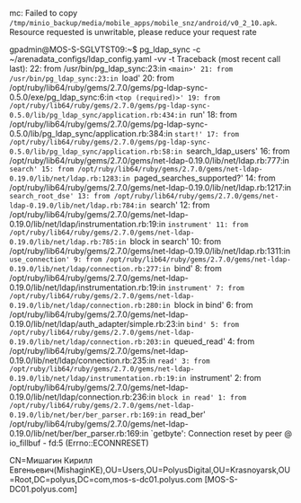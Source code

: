 mc: <ERROR> Failed to copy `/tmp/minio_backup/media/mobile_apps/mobile_snz/android/v0_2_10.apk`. Resource requested is unwritable, please reduce your request rate

gpadmin@MOS-S-SGLVTST09:~$ pg_ldap_sync -c ~/arenadata_configs/ldap_config.yaml -vv -t
Traceback (most recent call last):
        22: from /usr/bin/pg_ldap_sync:23:in `<main>'
        21: from /usr/bin/pg_ldap_sync:23:in `load'
        20: from /opt/ruby/lib64/ruby/gems/2.7.0/gems/pg-ldap-sync-0.5.0/exe/pg_ldap_sync:6:in `<top (required)>'
        19: from /opt/ruby/lib64/ruby/gems/2.7.0/gems/pg-ldap-sync-0.5.0/lib/pg_ldap_sync/application.rb:434:in `run'
        18: from /opt/ruby/lib64/ruby/gems/2.7.0/gems/pg-ldap-sync-0.5.0/lib/pg_ldap_sync/application.rb:384:in `start!'
        17: from /opt/ruby/lib64/ruby/gems/2.7.0/gems/pg-ldap-sync-0.5.0/lib/pg_ldap_sync/application.rb:58:in `search_ldap_users'
        16: from /opt/ruby/lib64/ruby/gems/2.7.0/gems/net-ldap-0.19.0/lib/net/ldap.rb:777:in `search'
        15: from /opt/ruby/lib64/ruby/gems/2.7.0/gems/net-ldap-0.19.0/lib/net/ldap.rb:1283:in `paged_searches_supported?'
        14: from /opt/ruby/lib64/ruby/gems/2.7.0/gems/net-ldap-0.19.0/lib/net/ldap.rb:1217:in `search_root_dse'
        13: from /opt/ruby/lib64/ruby/gems/2.7.0/gems/net-ldap-0.19.0/lib/net/ldap.rb:784:in `search'
        12: from /opt/ruby/lib64/ruby/gems/2.7.0/gems/net-ldap-0.19.0/lib/net/ldap/instrumentation.rb:19:in `instrument'
        11: from /opt/ruby/lib64/ruby/gems/2.7.0/gems/net-ldap-0.19.0/lib/net/ldap.rb:785:in `block in search'
        10: from /opt/ruby/lib64/ruby/gems/2.7.0/gems/net-ldap-0.19.0/lib/net/ldap.rb:1311:in `use_connection'
         9: from /opt/ruby/lib64/ruby/gems/2.7.0/gems/net-ldap-0.19.0/lib/net/ldap/connection.rb:277:in `bind'
         8: from /opt/ruby/lib64/ruby/gems/2.7.0/gems/net-ldap-0.19.0/lib/net/ldap/instrumentation.rb:19:in `instrument'
         7: from /opt/ruby/lib64/ruby/gems/2.7.0/gems/net-ldap-0.19.0/lib/net/ldap/connection.rb:280:in `block in bind'
         6: from /opt/ruby/lib64/ruby/gems/2.7.0/gems/net-ldap-0.19.0/lib/net/ldap/auth_adapter/simple.rb:23:in `bind'
         5: from /opt/ruby/lib64/ruby/gems/2.7.0/gems/net-ldap-0.19.0/lib/net/ldap/connection.rb:203:in `queued_read'
         4: from /opt/ruby/lib64/ruby/gems/2.7.0/gems/net-ldap-0.19.0/lib/net/ldap/connection.rb:235:in `read'
         3: from /opt/ruby/lib64/ruby/gems/2.7.0/gems/net-ldap-0.19.0/lib/net/ldap/instrumentation.rb:19:in `instrument'
         2: from /opt/ruby/lib64/ruby/gems/2.7.0/gems/net-ldap-0.19.0/lib/net/ldap/connection.rb:236:in `block in read'
         1: from /opt/ruby/lib64/ruby/gems/2.7.0/gems/net-ldap-0.19.0/lib/net/ber/ber_parser.rb:169:in `read_ber'
/opt/ruby/lib64/ruby/gems/2.7.0/gems/net-ldap-0.19.0/lib/net/ber/ber_parser.rb:169:in `getbyte': Connection reset by peer @ io_fillbuf - fd:5  (Errno::ECONNRESET)



CN=Мишагин Кирилл Евгеньевич(MishaginKE),OU=Users,OU=PolyusDigital,OU=Krasnoyarsk,OU=Root,DC=polyus,DC=com,mos-s-dc01.polyus.com [MOS-S-DC01.polyus.com]
